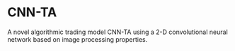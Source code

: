 # CNN-TA
A novel algorithmic trading model CNN-TA using a 2-D convolutional neural network based on image processing properties.
